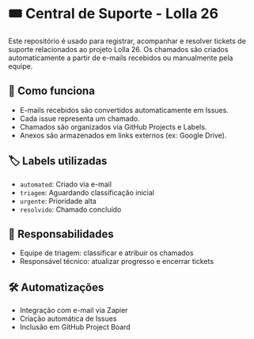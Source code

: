 # 🎟️ Central de Suporte - Lolla 26

Este repositório é usado para registrar, acompanhar e resolver tickets de suporte relacionados ao projeto Lolla 26. Os chamados são criados automaticamente a partir de e-mails recebidos ou manualmente pela equipe.

## 🚀 Como funciona

- E-mails recebidos são convertidos automaticamente em Issues.
- Cada issue representa um chamado.
- Chamados são organizados via GitHub Projects e Labels.
- Anexos são armazenados em links externos (ex: Google Drive).

## 🏷️ Labels utilizadas
- `automated`: Criado via e-mail
- `triagem`: Aguardando classificação inicial
- `urgente`: Prioridade alta
- `resolvido`: Chamado concluído

## 👥 Responsabilidades
- Equipe de triagem: classificar e atribuir os chamados
- Responsável técnico: atualizar progresso e encerrar tickets

## 🛠️ Automatizações
- Integração com e-mail via Zapier
- Criação automática de Issues
- Inclusão em GitHub Project Board
